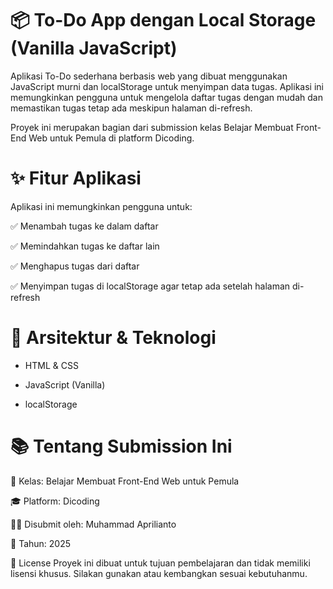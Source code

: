 # 📦 To-Do App dengan Local Storage (Vanilla JavaScript)
Aplikasi To-Do sederhana berbasis web yang dibuat menggunakan JavaScript murni dan localStorage untuk menyimpan data tugas. Aplikasi ini memungkinkan pengguna untuk mengelola daftar tugas dengan mudah dan memastikan tugas tetap ada meskipun halaman di-refresh.

Proyek ini merupakan bagian dari submission kelas Belajar Membuat Front-End Web untuk Pemula di platform Dicoding.

# ✨ Fitur Aplikasi
Aplikasi ini memungkinkan pengguna untuk:

✅ Menambah tugas ke dalam daftar

✅ Memindahkan tugas ke daftar lain

✅ Menghapus tugas dari daftar

✅ Menyimpan tugas di localStorage agar tetap ada setelah halaman di-refresh

# 🧱 Arsitektur & Teknologi
- HTML & CSS

* JavaScript (Vanilla)

+ localStorage



# 📚 Tentang Submission Ini
📌 Kelas: Belajar Membuat Front-End Web untuk Pemula

🎓 Platform: Dicoding

🧑‍💻 Disubmit oleh: Muhammad Aprilianto

📅 Tahun: 2025

📄 License
Proyek ini dibuat untuk tujuan pembelajaran dan tidak memiliki lisensi khusus. Silakan gunakan atau kembangkan sesuai kebutuhanmu.
